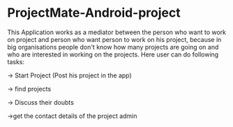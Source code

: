 # ProjectMate-Android-project
This Application works as a mediator between the person who want to work on project and person who want person to work on his project, because in big organisations people don't know how many projects are going on and who are interested in working on the projects.
Here user can do following tasks:

-> Start Project (Post his project in the app)

-> find projects 

-> Discuss their doubts

->get the contact details of the project admin
